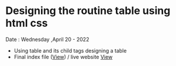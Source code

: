 # Designing the routine table using html css
Date : Wednesday ,April 20 - 2022

- Using table and its child tags designing a table
- Final index file ([View](Routine.html)) / live website [View](https://narayandhakal09.github.io/wt-lab-assignment/Assignments/Assignment%204/Routine.html)





